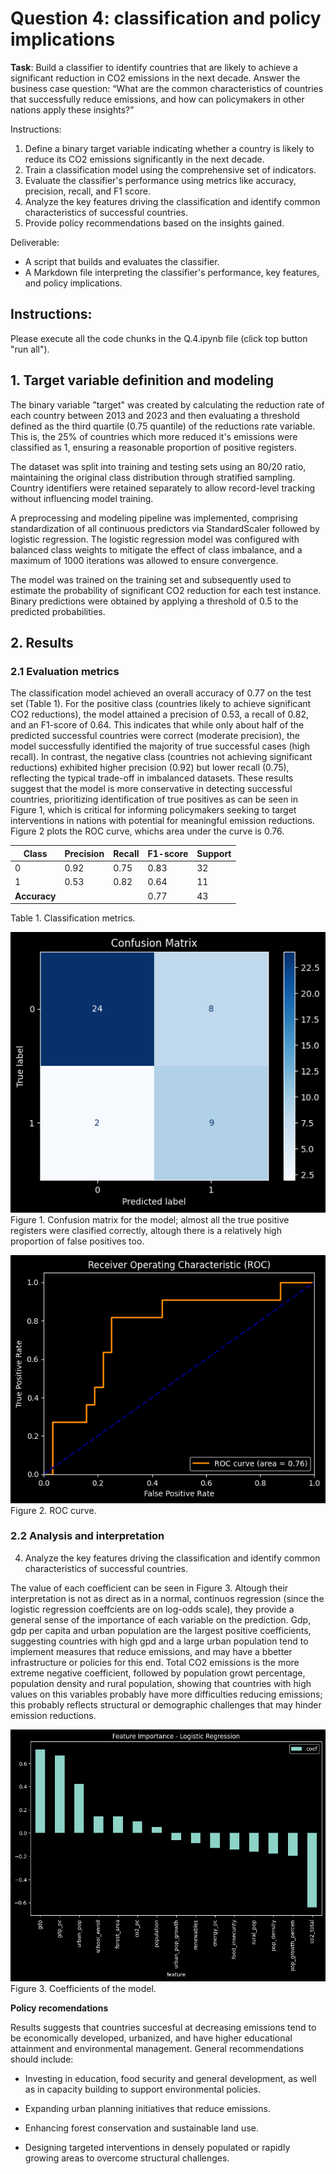 # Question 4: classification and policy implications 

**Task**: Build a classifier to identify countries that are likely to achieve a significant reduction in 
CO2 emissions in the next decade. Answer the business case question: “What are the 
common characteristics of countries that successfully reduce emissions, and how can 
policymakers in other nations apply these insights?” 

Instructions: 
1. Define a binary target variable indicating whether a country is likely to reduce its CO2 
emissions significantly in the next decade. 
2. Train a classification model using the comprehensive set of indicators. 
3. Evaluate the classifier's performance using metrics like accuracy, precision, recall, and F1 
score. 
4. Analyze the key features driving the classification and identify common characteristics of 
successful countries. 
5. Provide policy recommendations based on the insights gained. 

Deliverable: 
- A script that builds and evaluates the classifier. 
- A Markdown file interpreting the classifier's performance, key features, and policy 
implications.

## Instructions: 

Please execute all the code chunks in the Q.4.ipynb file (click top button "run all"). 


## 1. Target variable definition and modeling

The binary variable "target" was created by calculating the reduction rate of each country between 2013 and 2023 and then evaluating a threshold defined as the third quartile (0.75 quantile) of the reductions rate variable. This is, the 25% of countries which more reduced it's emissions were classified as 1, ensuring a reasonable proportion of positive registers. 

The dataset was split into training and testing sets using an 80/20 ratio, maintaining the original class distribution through stratified sampling. Country identifiers were retained separately to allow record-level tracking without influencing model training.

A preprocessing and modeling pipeline was implemented, comprising standardization of all continuous predictors via StandardScaler followed by logistic regression. The logistic regression model was configured with balanced class weights to mitigate the effect of class imbalance, and a maximum of 1000 iterations was allowed to ensure convergence.

The model was trained on the training set and subsequently used to estimate the probability of significant CO2 reduction for each test instance. Binary predictions were obtained by applying a threshold of 0.5 to the predicted probabilities.

## 2. Results 

### 2.1 Evaluation metrics


The classification model achieved an overall accuracy of 0.77 on the test set (Table 1). For the positive class (countries likely to achieve significant CO2 reductions), the model attained a precision of 0.53, a recall of 0.82, and an F1-score of 0.64. This indicates that while only about half of the predicted successful countries were correct (moderate precision), the model successfully identified the majority of true successful cases (high recall). In contrast, the negative class (countries not achieving significant reductions) exhibited higher precision (0.92) but lower recall (0.75), reflecting the typical trade-off in imbalanced datasets. These results suggest that the model is more conservative in detecting successful countries, prioritizing identification of true positives as can be seen in Figure 1, which is critical for informing policymakers seeking to target interventions in nations with potential for meaningful emission reductions. Figure 2 plots the ROC curve, whichs area under the curve is 0.76. 

| Class | Precision | Recall | F1-score | Support |
|-------|-----------|--------|----------|---------|
| 0     | 0.92      | 0.75   | 0.83     | 32      |
| 1     | 0.53      | 0.82   | 0.64     | 11      |
| **Accuracy** |           |        | 0.77     | 43      |
Table 1. Classification metrics.

![Figure 1. ](static/confusion_matrix.png)
Figure 1. Confusion matrix for the model; almost all the true positive registers were clasified correctly, altough there is a relatively high proportion of false positives too. 

![Figure 2. ](static/roc.png)
Figure 2. ROC curve. 


### 2.2 Analysis and interpretation

4. Analyze the key features driving the classification and identify common characteristics of 
successful countries. 

The value of each coefficient can be seen in Figure 3. Altough their interpretation is not as direct as in a normal, continuos regression (since the logistic regression coeffcients are on log-odds scale), they provide a general sense of the importance of each variable on the prediction. Gdp, gdp per capita and urban population are the largest positive coefficients, suggesting countries with high gpd and a large urban population tend to implement measures that reduce emissions, and may have a bbetter infrastructure or policies for this end. Total CO2 emissions is the more extreme negative coefficient, followed by population growt percentage, population density and rural population, showing that countries with high values on this variables probably have more difficulties reducing emissions; this probably reflects structural or demographic challenges that may hinder emission reductions.

![Figure 3. ](static/coefs.png)
Figure 3. Coefficients of the model. 



**Policy recomendations** 

Results suggests that countries succesful at decreasing emissions tend to be economically developed, urbanized, and have higher educational attainment and environmental management. General recommendations should include: 

- Investing in education, food security and general development, as well as in capacity building to support environmental policies.

- Expanding urban planning initiatives that reduce emissions.

- Enhancing forest conservation and sustainable land use.

- Designing targeted interventions in densely populated or rapidly growing areas to overcome structural challenges.


